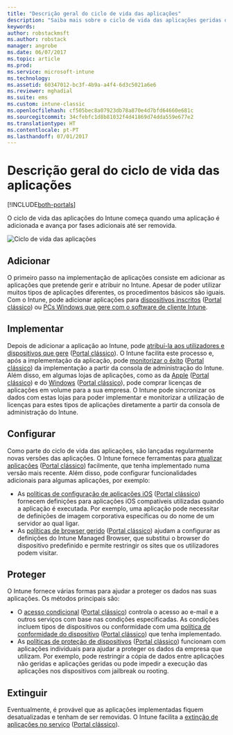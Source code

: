 ```yaml
---
title: "Descrição geral do ciclo de vida das aplicações"
description: "Saiba mais sobre o ciclo de vida das aplicações geridas do Intune, desde que são adicionadas até acabarem por ser extintas."
keywords: 
author: robstackmsft
ms.author: robstack
manager: angrobe
ms.date: 06/07/2017
ms.topic: article
ms.prod: 
ms.service: microsoft-intune
ms.technology: 
ms.assetid: 60347012-bc3f-4b9a-a4f4-6d3c5021a6e6
ms.reviewer: mghadial
ms.suite: ems
ms.custom: intune-classic
ms.openlocfilehash: cf505bec8a07923db78a870e4d7bfd64660e681c
ms.sourcegitcommit: 34cfebfc1d8b81032f4d41869d74dda559e677e2
ms.translationtype: HT
ms.contentlocale: pt-PT
ms.lasthandoff: 07/01/2017
---
```

# <a name="overview-of-the-app-lifecycle"></a>Descrição geral do ciclo de vida das aplicações

[!INCLUDE[both-portals](./includes/note-for-both-portals.md)]

O ciclo de vida das aplicações do Intune começa quando uma aplicação é adicionada e avança por fases adicionais até ser removida.

![Ciclo de vida das aplicações](./media/app-lifecycle.png "ciclo de vida das aplicações do Intune")

## <a name="add"></a>Adicionar

O primeiro passo na implementação de aplicações consiste em adicionar as aplicações que pretende gerir e atribuir no Intune. Apesar de poder utilizar muitos tipos de aplicações diferentes, os procedimentos básicos são iguais. Com o Intune, pode adicionar aplicações para [dispositivos inscritos](apps-add.md) ([Portal clássico](/intune-classic/deploy-use/add-apps-for-mobile-devices-in-microsoft-intune)) ou [PCs Windows que gere com o software de cliente Intune](/intune-classic/deploy-use/add-apps-for-windows-pcs-in-microsoft-intune).

## <a name="deploy"></a>Implementar

Depois de adicionar a aplicação ao Intune, pode [atribuí-la aos utilizadores e dispositivos que gere](apps-deploy.md) ([Portal clássico](/intune-classic/deploy-use/deploy-apps)). O Intune facilita este processo e, após a implementação da aplicação, pode [monitorizar o êxito](apps-monitor.md) ([Portal clássico](/intune-classic/deploy-use/monitor-apps-in-microsoft-intune)) da implementação a partir da consola de administração do Intune. Além disso, em algumas lojas de aplicações, como as da [Apple](vpp-apps-ios.md) ([Portal clássico](/intune-classic/deploy-use/manage-ios-apps-you-purchased-through-a-volume-purchase-program-with-microsoft-intune)) e do [Windows](windows-store-for-business.md) ([Portal clássico](/intune-classic/deploy-use/manage-apps-you-purchased-from-the-windows-store-for-business-with-microsoft-intune)), pode comprar licenças de aplicações em volume para a sua empresa. O Intune pode sincronizar os dados com estas lojas para poder implementar e monitorizar a utilização de licenças para estes tipos de aplicações diretamente a partir da consola de administração do Intune.

## <a name="configure"></a>Configurar

Como parte do ciclo de vida das aplicações, são lançadas regularmente novas versões das aplicações. O Intune fornece ferramentas para [atualizar aplicações](apps-add.md) ([Portal clássico](/intune-classic/deploy-use/update-apps-using-microsoft-intune)) facilmente, que tenha implementado numa versão mais recente. Além disso, pode configurar funcionalidades adicionais para algumas aplicações, por exemplo:
- As [políticas de configuração de aplicações iOS](app-configuration-policies-use-ios.md) ([Portal clássico](/intune-classic/deploy-use/configure-ios-apps-with-mobile-app-configuration-policies-in-microsoft-intune)) fornecem definições para aplicações iOS compatíveis utilizadas quando a aplicação é executada. Por exemplo, uma aplicação pode necessitar de definições de imagem corporativa específicas ou do nome de um servidor ao qual ligar.
- As [políticas de browser gerido](app-configuration-managed-browser.md) ([Portal clássico](/intune-classic/deploy-use/manage-internet-access-using-managed-browser-policies)) ajudam a configurar as definições do Intune Managed Browser, que substitui o browser do dispositivo predefinido e permite restringir os sites que os utilizadores podem visitar.

## <a name="protect"></a>Proteger

O Intune fornece várias formas para ajudar a proteger os dados nas suas aplicações. Os métodos principais são:
- O [acesso condicional](conditional-access.md) ([Portal clássico](/intune-classic/deploy-use/restrict-access-to-email-and-o365-services-with-microsoft-intune)) controla o acesso ao e-mail e a outros serviços com base nas condições especificadas. As condições incluem tipos de dispositivos ou conformidade com uma [política de conformidade do dispositivo](device-compliance.md) ([Portal clássico](/intune-classic/deploy-use/introduction-to-device-compliance-policies-in-microsoft-intune)) que tenha implementado.
- As [políticas de proteção de dispositivos](app-protection-policy.md) ([Portal clássico](/intune-classic/deploy-use/protect-app-data-using-mobile-app-management-policies-with-microsoft-intune)) funcionam com aplicações individuais para ajudar a proteger os dados da empresa que utilizam. Por exemplo, pode restringir a cópia de dados entre aplicações não geridas e aplicações geridas ou pode impedir a execução das aplicações nos dispositivos com jailbreak ou rooting.

## <a name="retire"></a>Extinguir

Eventualmente, é provável que as aplicações implementadas fiquem desatualizadas e tenham de ser removidas. O Intune facilita a [extinção de aplicações no serviço](device-management.md) ([Portal clássico](/intune-classic/deploy-use/retire-apps-using-microsoft-intune)).
